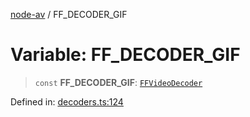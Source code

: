 [node-av](../globals.md) / FF\_DECODER\_GIF

# Variable: FF\_DECODER\_GIF

> `const` **FF\_DECODER\_GIF**: [`FFVideoDecoder`](../type-aliases/FFVideoDecoder.md)

Defined in: [decoders.ts:124](https://github.com/seydx/av/blob/f8631fc881b394300b1479f511d55cf1c370a87f/src/constants/decoders.ts#L124)
